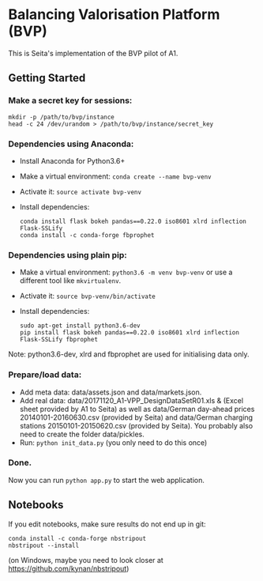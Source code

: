 # Balancing Valorisation Platform (BVP)

This is Seita's implementation of the BVP pilot of A1.

## Getting Started

### Make a secret key for sessions:

    mkdir -p /path/to/bvp/instance
    head -c 24 /dev/urandom > /path/to/bvp/instance/secret_key

### Dependencies using Anaconda:
* Install Anaconda for Python3.6+
* Make a virtual environment: `conda create --name bvp-venv`
* Activate it: `source activate bvp-venv`
* Install dependencies:

      conda install flask bokeh pandas==0.22.0 iso8601 xlrd inflection Flask-SSLify 
      conda install -c conda-forge fbprophet

### Dependencies using plain pip:
* Make a virtual environment: `python3.6 -m venv bvp-venv` or use a different tool like `mkvirtualenv`.
* Activate it: `source bvp-venv/bin/activate`
* Install dependencies:

      sudo apt-get install python3.6-dev
      pip install flask bokeh pandas==0.22.0 iso8601 xlrd inflection Flask-SSLify fbprophet


Note: python3.6-dev, xlrd and fbprophet are used for initialising data only.

### Prepare/load data:

* Add meta data: data/assets.json and data/markets.json.
* Add real data: data/20171120_A1-VPP_DesignDataSetR01.xls & (Excel sheet provided by A1 to Seita)
  as well as data/German day-ahead prices 20140101-20160630.csv (provided by Seita)
  and data/German charging stations 20150101-20150620.csv (provided by Seita).
  You probably also need to create the folder data/pickles.
* Run: `python init_data.py` (you only need to do this once)


### Done.

Now you can run `python app.py` to start the web application.


## Notebooks

If you edit notebooks, make sure results do not end up in git:

    conda install -c conda-forge nbstripout
    nbstripout --install

(on Windows, maybe you need to look closer at https://github.com/kynan/nbstripout)

